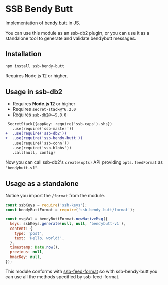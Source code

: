 <!--
SPDX-FileCopyrightText: 2021 Anders Rune Jensen

SPDX-License-Identifier: CC0-1.0
-->

# SSB Bendy Butt

Implementation of [bendy butt] in JS.

You can use this module as an ssb-db2 plugin, or you can use it as a standalone tool to generate and validate bendybutt messages.

## Installation

```bash
npm install ssb-bendy-butt
```

Requires Node.js 12 or higher.

## Usage in ssb-db2

- Requires **Node.js 12** or higher
- Requires `secret-stack@^6.2.0`
- Requires `ssb-db2@>=5.0.0`

```diff
 SecretStack({appKey: require('ssb-caps').shs})
   .use(require('ssb-master'))
+  .use(require('ssb-db2'))
+  .use(require('ssb-bendy-butt'))
   .use(require('ssb-conn'))
   .use(require('ssb-blobs'))
   .call(null, config)
```

Now you can call ssb-db2's `create(opts)` API providing `opts.feedFormat` as `"bendybutt-v1"`.

## Usage as a standalone

Notice you import the `/format` from the module.

```js
const ssbKeys = require('ssb-keys');
const bendyButtFormat = require('ssb-bendy-butt/format');

const msgVal = bendyButtFormat.newNativeMsg({
  keys: ssbKeys.generate(null, null, 'bendybutt-v1'),
  content: {
    type: 'post',
    text: 'Hello, world!',
  },
  timestamp: Date.now(),
  previous: null,
  hmacKey: null,
});
```

This module conforms with [ssb-feed-format](https://github.com/ssbc/ssb-feed-format) so with ssb-bendy-butt you can use all the methods specified by ssb-feed-format.

[bendy butt]: https://github.com/ssb-ngi-pointer/bendy-butt-spec
